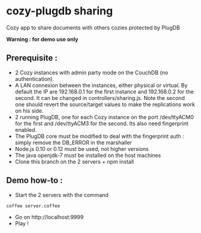 # cozy-plugdb sharing
Cozy app to share documents with others cozies protected by PlugDB

**Warning : for demo use only**

## Prerequisite :
* 2 Cozy instances with admin party mode on the CouchDB (no authentication).
* A LAN connexion between the instances, either physical or virtual. By default the IP are 192.168.0.1 for the first instance and 192.168.0.2 for the second. It can be changed in controllers/sharing.js. Note the second one should revert the source/target values to make the replications work on his side.
* 2 running PlugDB, one for each Cozy instance on the port /dev/ttyACM0 for the first and /dev/ttyACM3 for the second. Its also need fingerprint enabled.
* The PlugDB core must be modified to deal with the fingerprint auth : simply remove the DB_ERROR in the marshaller
* Node.js 0.10 or 0.12 must be used, not higher versions
* The java openjdk-7 must be installed on the host machines
* Clone this branch on the 2 servers + npm install


## Demo how-to :
* Start the 2 servers with the command
```bash
coffee server.coffee
```
* Go on http://localhost:9999
* Play !
